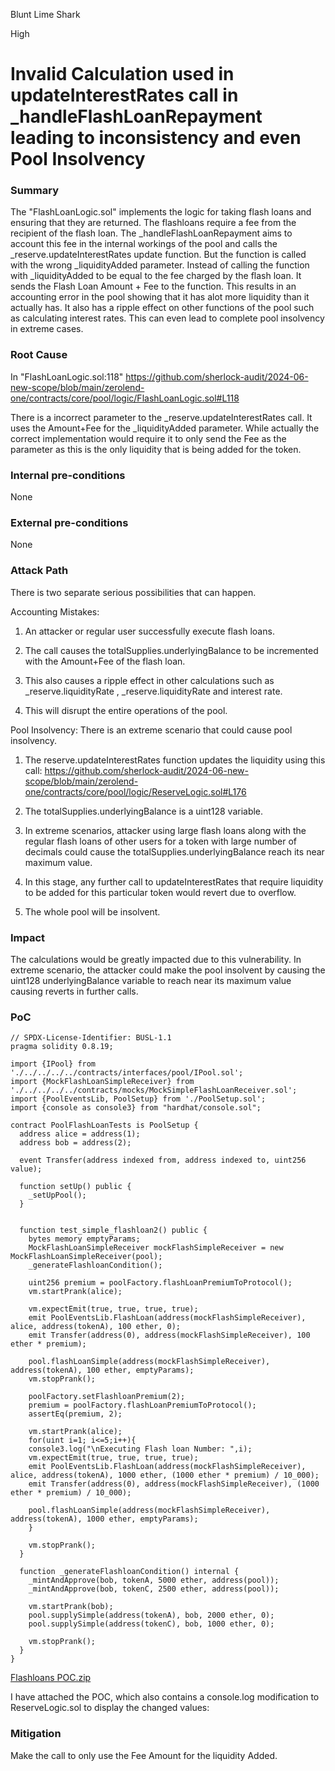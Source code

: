 Blunt Lime Shark

High

# Invalid Calculation used in updateInterestRates call in _handleFlashLoanRepayment leading to inconsistency and even Pool Insolvency

### Summary

The "FlashLoanLogic.sol" implements the logic for taking flash loans and ensuring that they are returned. The flashloans require a fee from the recipient of the flash loan. The _handleFlashLoanRepayment aims to account this fee in the internal workings of the pool and calls the _reserve.updateInterestRates update function. But the function is called with the wrong _liquidityAdded parameter. Instead of calling the function with _liquidityAdded to be equal to the fee charged by the flash loan. It sends the Flash Loan Amount + Fee to the function. This results in an accounting error in the pool showing that it has alot more liquidity than it actually has. It also has a ripple effect on other functions of the pool such as calculating interest rates. This can even lead to complete pool insolvency in extreme cases.

### Root Cause

In "FlashLoanLogic.sol:118" https://github.com/sherlock-audit/2024-06-new-scope/blob/main/zerolend-one/contracts/core/pool/logic/FlashLoanLogic.sol#L118

There is a incorrect parameter to the _reserve.updateInterestRates call. It uses the Amount+Fee for the _liquidityAdded parameter. While actually the correct implementation would require it to only send the Fee as the parameter as this is the only liquidity that is being added for the token.

### Internal pre-conditions

None

### External pre-conditions

None

### Attack Path

There is two separate serious possibilities that can happen.

Accounting Mistakes:
1. An attacker or regular user successfully execute flash loans.

2. The call causes the totalSupplies.underlyingBalance to be incremented with the Amount+Fee of the flash loan.

3. This also causes a ripple effect in other calculations such as  _reserve.liquidityRate , _reserve.liquidityRate and interest rate. 

4. This will disrupt the entire operations of the pool.

Pool Insolvency:
There is an extreme scenario that could cause pool insolvency.
1. The reserve.updateInterestRates function updates the liquidity using this call:
https://github.com/sherlock-audit/2024-06-new-scope/blob/main/zerolend-one/contracts/core/pool/logic/ReserveLogic.sol#L176

2. The totalSupplies.underlyingBalance is a uint128 variable.


3. In extreme scenarios, attacker using large flash loans along with the regular flash loans of other users for a token with large number of decimals could cause the totalSupplies.underlyingBalance reach its near maximum value.

4. In this stage, any further call to updateInterestRates that require liquidity to be added for this particular token would revert due to overflow.

5. The whole pool will be insolvent. 



### Impact

The calculations would be greatly impacted due to this vulnerability. In extreme scenario, the attacker could make the pool insolvent by causing the uint128 underlyingBalance variable to reach near its maximum value causing reverts in further calls.

### PoC

```solidity
// SPDX-License-Identifier: BUSL-1.1
pragma solidity 0.8.19;

import {IPool} from './../../../../contracts/interfaces/pool/IPool.sol';
import {MockFlashLoanSimpleReceiver} from './../../../../contracts/mocks/MockSimpleFlashLoanReceiver.sol';
import {PoolEventsLib, PoolSetup} from './PoolSetup.sol';
import {console as console3} from "hardhat/console.sol";

contract PoolFlashLoanTests is PoolSetup {
  address alice = address(1);
  address bob = address(2);

  event Transfer(address indexed from, address indexed to, uint256 value);

  function setUp() public {
    _setUpPool();
  }


  function test_simple_flashloan2() public {
    bytes memory emptyParams;
    MockFlashLoanSimpleReceiver mockFlashSimpleReceiver = new MockFlashLoanSimpleReceiver(pool);
    _generateFlashloanCondition();

    uint256 premium = poolFactory.flashLoanPremiumToProtocol();
    vm.startPrank(alice);

    vm.expectEmit(true, true, true, true);
    emit PoolEventsLib.FlashLoan(address(mockFlashSimpleReceiver), alice, address(tokenA), 100 ether, 0);
    emit Transfer(address(0), address(mockFlashSimpleReceiver), 100 ether * premium);

    pool.flashLoanSimple(address(mockFlashSimpleReceiver), address(tokenA), 100 ether, emptyParams);
    vm.stopPrank();

    poolFactory.setFlashloanPremium(2);
    premium = poolFactory.flashLoanPremiumToProtocol();
    assertEq(premium, 2);

    vm.startPrank(alice);
    for(uint i=1; i<=5;i++){
    console3.log("\nExecuting Flash loan Number: ",i);
    vm.expectEmit(true, true, true, true);
    emit PoolEventsLib.FlashLoan(address(mockFlashSimpleReceiver), alice, address(tokenA), 1000 ether, (1000 ether * premium) / 10_000);
    emit Transfer(address(0), address(mockFlashSimpleReceiver), (1000 ether * premium) / 10_000);

    pool.flashLoanSimple(address(mockFlashSimpleReceiver), address(tokenA), 1000 ether, emptyParams);
    }

    vm.stopPrank();
  }

  function _generateFlashloanCondition() internal {
    _mintAndApprove(bob, tokenA, 5000 ether, address(pool));
    _mintAndApprove(bob, tokenC, 2500 ether, address(pool));

    vm.startPrank(bob);
    pool.supplySimple(address(tokenA), bob, 2000 ether, 0);
    pool.supplySimple(address(tokenC), bob, 1000 ether, 0);

    vm.stopPrank();
  }
}
```
[Flashloans POC.zip](https://github.com/user-attachments/files/16841356/Flashloans.POC.zip)

I have attached the POC, which also contains a console.log modification to ReserveLogic.sol to display the changed values:


### Mitigation

Make the call to only use the Fee Amount for the liquidity Added.